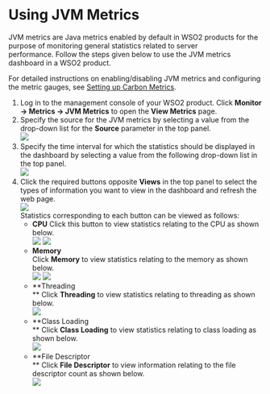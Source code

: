 # Using JVM Metrics

JVM metrics are Java metrics enabled by default in WSO2 products for the
purpose of monitoring general statistics related to server
performance. Follow the steps given below to use the JVM metrics
dashboard in a WSO2 product.

For detailed instructions on enabling/disabling JVM metrics and
configuring the metric gauges, see [Setting up Carbon
Metrics](../../administer/setting-up-carbon-metrics).

1.  Log in to the management console of your WSO2 product. Click
    **Monitor -\> Metrics -\> JVM Metrics** to open the **View Metrics**
    page.
2.  Specify the source for the JVM metrics by selecting a value from the
    drop-down list for the **Source** parameter in the top panel.  
    ![](../assets/img/53125402/53287291.png)
3.  Specify the time interval for which the statistics should be
    displayed in the dashboard by selecting a value from the following
    drop-down list in the top panel.  
    ![](../assets/img/53125402/53287286.png)
4.  Click the required buttons opposite **Views** in the top panel to
    select the types of information you want to view in the dashboard
    and refresh the web page.  
    ![](../assets/img/53125402/53287285.png)  
    Statistics corresponding to each button can be viewed as follows:
    -   **CPU** 
        Click this button to view statistics relating to the CPU as
        shown below.  
        ![](../assets/img/53125402/53287284.png)
        ![](../assets/img/53125402/53287293.png)
    -   **Memory**  
        Click **Memory** to view statistics relating to the memory as
        shown below.  
        ![](../assets/img/53125402/53287292.png)
        ![](../assets/img/53125402/53287290.png)
    -   **Threading  
        ** Click **Threading** to view statistics relating to threading
        as shown below.  
        ![](../assets/img/53125402/53287289.png)
    -   **Class Loading  
        ** Click **Class Loading** to view statistics relating to class
        loading as shown below.  
        ![](../assets/img/53125402/53287288.png)
    -   **File Descriptor  
        ** Click **File Descriptor** to view information relating to the
        file descriptor count as shown below.  
        ![](../assets/img/53125402/53287287.png)
